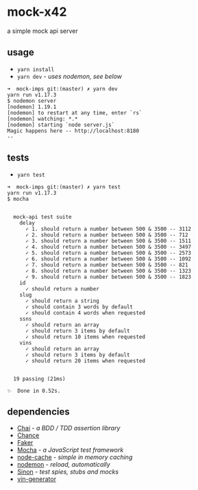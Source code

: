 # mock-x42

a simple mock api server

## usage

- `yarn install`
- `yarn dev` - _uses nodemon, see below_

```
➜  mock-imps git:(master) ✗ yarn dev
yarn run v1.17.3
$ nodemon server
[nodemon] 1.19.1
[nodemon] to restart at any time, enter `rs`
[nodemon] watching: *.*
[nodemon] starting `node server.js`
Magic happens here -- http://localhost:8180
--
```

## tests

- `yarn test`

```
➜  mock-imps git:(master) ✗ yarn test
yarn run v1.17.3
$ mocha


  mock-api test suite
    delay
      ✓ 1. should return a number between 500 & 3500 -- 3112
      ✓ 2. should return a number between 500 & 3500 -- 712
      ✓ 3. should return a number between 500 & 3500 -- 1511
      ✓ 4. should return a number between 500 & 3500 -- 3497
      ✓ 5. should return a number between 500 & 3500 -- 2573
      ✓ 6. should return a number between 500 & 3500 -- 1092
      ✓ 7. should return a number between 500 & 3500 -- 821
      ✓ 8. should return a number between 500 & 3500 -- 1323
      ✓ 9. should return a number between 500 & 3500 -- 1823
    id
      ✓ should return a number
    slug
      ✓ should return a string
      ✓ should contain 3 words by default
      ✓ should contain 4 words when requested
    ssns
      ✓ should return an array
      ✓ should return 3 items by default
      ✓ should return 10 items when requested
    vins
      ✓ should return an array
      ✓ should return 3 items by default
      ✓ should return 20 items when requested


  19 passing (21ms)

✨  Done in 0.52s.
```

## dependencies

- [Chai][chai-js] - _a BDD / TDD assertion library_
- [Chance][chance-js]
- [Faker][faker-js]
- [Mocha][mocha-js] - _a JavaScript test framework_
- [node-cache][node-cache] - _simple in memory caching_
- [nodemon][nodemon-io] - _reload, automatically_
- [Sinon][sinon-js] - _test spies, stubs and mocks_
- [vin-generator][vin-gen]






[chai-js]: https://www.chaijs.com/
[chance-js]: https://chancejs.com/
[faker-js]: https://github.com/marak/Faker.js/
[mocha-js]: https://mochajs.org/
[node-cache]: http://mpneuried.github.io/nodecache/
[nodemon-io]: https://nodemon.io/
[sinon-js]: https://sinonjs.org/
[vin-gen]: https://github.com/ArchmageInc/vin-generator


